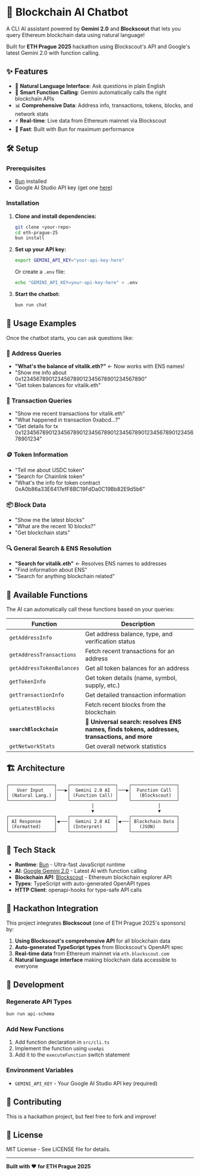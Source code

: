 # 🤖 Blockchain AI Chatbot

A CLI AI assistant powered by **Gemini 2.0** and **Blockscout** that lets you query Ethereum blockchain data using natural language!

Built for **ETH Prague 2025** hackathon using Blockscout's API and Google's latest Gemini 2.0 with function calling.

## ✨ Features

- 🧠 **Natural Language Interface**: Ask questions in plain English
- 🔧 **Smart Function Calling**: Gemini automatically calls the right blockchain APIs
- 📊 **Comprehensive Data**: Address info, transactions, tokens, blocks, and network stats
- ⚡ **Real-time**: Live data from Ethereum mainnet via Blockscout
- 🚀 **Fast**: Built with Bun for maximum performance

## 🛠️ Setup

### Prerequisites

- [Bun](https://bun.sh) installed
- Google AI Studio API key (get one [here](https://makersuite.google.com/app/apikey))

### Installation

1. **Clone and install dependencies:**
   ```bash
   git clone <your-repo>
   cd eth-prague-25
   bun install
   ```

2. **Set up your API key:**
   ```bash
   export GEMINI_API_KEY="your-api-key-here"
   ```
   
   Or create a `.env` file:
   ```bash
   echo "GEMINI_API_KEY=your-api-key-here" > .env
   ```

3. **Start the chatbot:**
   ```bash
   bun run chat
   ```

## 💬 Usage Examples

Once the chatbot starts, you can ask questions like:

### 🏦 Address Queries
- **"What's the balance of vitalik.eth?"** ← Now works with ENS names!
- "Show me info about 0x1234567890123456789012345678901234567890"
- "Get token balances for vitalik.eth"

### 📝 Transaction Queries  
- "Show me recent transactions for vitalik.eth"
- "What happened in transaction 0xabcd...?"
- "Get details for tx 0x1234567890123456789012345678901234567890123456789012345678901234"

### 🪙 Token Information
- "Tell me about USDC token"
- "Search for Chainlink token"
- "What's the info for token contract 0xA0b86a33E6417efF8BC19FdDa0C19Bb82E9d5b6"

### 📦 Block Data
- "Show me the latest blocks"
- "What are the recent 10 blocks?"
- "Get blockchain stats"

### 🔍 General Search & ENS Resolution
- **"Search for vitalik.eth"** ← Resolves ENS names to addresses
- "Find information about ENS"
- "Search for anything blockchain related"

## 🔧 Available Functions

The AI can automatically call these functions based on your queries:

| Function                  | Description                                                                                 |
| ------------------------- | ------------------------------------------------------------------------------------------- |
| `getAddressInfo`          | Get address balance, type, and verification status                                          |
| `getAddressTransactions`  | Fetch recent transactions for an address                                                    |
| `getAddressTokenBalances` | Get all token balances for an address                                                       |
| `getTokenInfo`            | Get token details (name, symbol, supply, etc.)                                              |
| `getTransactionInfo`      | Get detailed transaction information                                                        |
| `getLatestBlocks`         | Fetch recent blocks from the blockchain                                                     |
| **`searchBlockchain`**    | **🌟 Universal search: resolves ENS names, finds tokens, addresses, transactions, and more** |
| `getNetworkStats`         | Get overall network statistics                                                              |

## 🏗️ Architecture

```
┌─────────────────┐    ┌─────────────────┐    ┌─────────────────┐
│   User Input    │───▶│  Gemini 2.0 AI  │───▶│  Function Call  │
│ (Natural Lang.) │    │ (Function Call) │    │   (Blockscout)  │
└─────────────────┘    └─────────────────┘    └─────────────────┘
                                │                        │
                                ▼                        ▼
┌─────────────────┐    ┌─────────────────┐    ┌─────────────────┐
│ AI Response     │◀───│  Gemini 2.0 AI  │◀───│ Blockchain Data │
│ (Formatted)     │    │ (Interpret)     │    │   (JSON)        │
└─────────────────┘    └─────────────────┘    └─────────────────┘
```

## 🚀 Tech Stack

- **Runtime**: [Bun](https://bun.sh) - Ultra-fast JavaScript runtime
- **AI**: [Google Gemini 2.0](https://ai.google.dev/) - Latest AI with function calling
- **Blockchain API**: [Blockscout](https://blockscout.com/) - Ethereum blockchain explorer API
- **Types**: TypeScript with auto-generated OpenAPI types
- **HTTP Client**: openapi-hooks for type-safe API calls

## 🎯 Hackathon Integration

This project integrates **Blockscout** (one of ETH Prague 2025's sponsors) by:

1. **Using Blockscout's comprehensive API** for all blockchain data
2. **Auto-generated TypeScript types** from Blockscout's OpenAPI spec
3. **Real-time data** from Ethereum mainnet via `eth.blockscout.com`
4. **Natural language interface** making blockchain data accessible to everyone

## 🔄 Development

### Regenerate API Types
```bash
bun run api-schema
```

### Add New Functions
1. Add function declaration in `src/cli.ts`
2. Implement the function using `useApi`
3. Add it to the `executeFunction` switch statement

### Environment Variables
- `GEMINI_API_KEY` - Your Google AI Studio API key (required)

## 🤝 Contributing

This is a hackathon project, but feel free to fork and improve!

## 📄 License

MIT License - See LICENSE file for details.

---

**Built with ❤️ for ETH Prague 2025**
